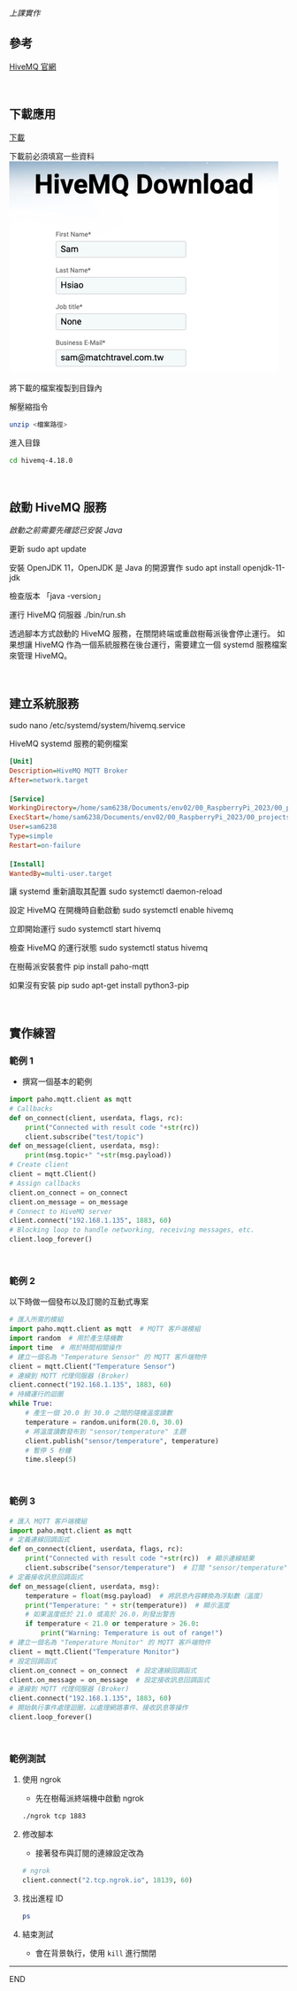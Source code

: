 *上課實作*

## 參考
[HiveMQ 官網](https://www.hivemq.com/)

</br>

## 下載應用
[下載](https://www.hivemq.com/downloads/hivemq/)

下載前必須填寫一些資料
![](images/img_41.png)

將下載的檔案複製到目錄內

解壓縮指令
```bash
unzip <檔案路徑>
```

進入目錄
```bash
cd hivemq-4.18.0
```

</br>

## 啟動 HiveMQ 服務

*啟動之前需要先確認已安裝 Java*

更新
sudo apt update

安裝 OpenJDK 11，OpenJDK 是 Java 的開源實作
sudo apt install openjdk-11-jdk

檢查版本
「java -version」

運行 HiveMQ 伺服器
./bin/run.sh

透過腳本方式啟動的 HiveMQ 服務，在關閉終端或重啟樹莓派後會停止運行。
如果想讓 HiveMQ 作為一個系統服務在後台運行，需要建立一個 systemd 服務檔案來管理 HiveMQ。

</br>

## 建立系統服務
sudo nano /etc/systemd/system/hivemq.service

HiveMQ systemd 服務的範例檔案

```ini
[Unit]
Description=HiveMQ MQTT Broker
After=network.target

[Service]
WorkingDirectory=/home/sam6238/Documents/env02/00_RaspberryPi_2023/00_projects/26_HiveMO/hivemq-4.18.0
ExecStart=/home/sam6238/Documents/env02/00_RaspberryPi_2023/00_projects/26_HiveMO/hivemq-4.18.0/bin/run.sh
User=sam6238
Type=simple
Restart=on-failure

[Install]
WantedBy=multi-user.target
```

讓 systemd 重新讀取其配置
sudo systemctl daemon-reload

設定 HiveMQ 在開機時自動啟動
sudo systemctl enable hivemq

立即開始運行
sudo systemctl start hivemq

檢查 HiveMQ 的運行狀態
sudo systemctl status hivemq


在樹莓派安裝套件
pip install paho-mqtt

如果沒有安裝 pip
sudo apt-get install python3-pip

</br>

## 實作練習
### 範例 1
- 撰寫一個基本的範例

```python
import paho.mqtt.client as mqtt
# Callbacks
def on_connect(client, userdata, flags, rc):
    print("Connected with result code "+str(rc))
    client.subscribe("test/topic")
def on_message(client, userdata, msg):
    print(msg.topic+" "+str(msg.payload))
# Create client
client = mqtt.Client()
# Assign callbacks
client.on_connect = on_connect
client.on_message = on_message
# Connect to HiveMQ server
client.connect("192.168.1.135", 1883, 60)
# Blocking loop to handle networking, receiving messages, etc.
client.loop_forever()
```

</br>

### 範例 2
以下時做一個發布以及訂閱的互動式專案

```python
# 匯入所需的模組
import paho.mqtt.client as mqtt  # MQTT 客戶端模組
import random  # 用於產生隨機數
import time  # 用於時間相關操作
# 建立一個名為 "Temperature Sensor" 的 MQTT 客戶端物件
client = mqtt.Client("Temperature Sensor")
# 連線到 MQTT 代理伺服器 (Broker)
client.connect("192.168.1.135", 1883, 60)
# 持續運行的迴圈
while True:
    # 產生一個 20.0 到 30.0 之間的隨機溫度讀數
    temperature = random.uniform(20.0, 30.0)  
    # 將溫度讀數發布到 "sensor/temperature" 主題
    client.publish("sensor/temperature", temperature)
    # 暫停 5 秒鐘
    time.sleep(5)  
```

</br>

### 範例 3
```python
# 匯入 MQTT 客戶端模組
import paho.mqtt.client as mqtt
# 定義連線回調函式
def on_connect(client, userdata, flags, rc):
    print("Connected with result code "+str(rc))  # 顯示連線結果
    client.subscribe("sensor/temperature")  # 訂閱 "sensor/temperature" 主題
# 定義接收訊息回調函式
def on_message(client, userdata, msg):
    temperature = float(msg.payload)  # 將訊息內容轉換為浮點數（溫度）
    print("Temperature: " + str(temperature))  # 顯示溫度
    # 如果溫度低於 21.0 或高於 26.0，則發出警告
    if temperature < 21.0 or temperature > 26.0:
        print("Warning: Temperature is out of range!")
# 建立一個名為 "Temperature Monitor" 的 MQTT 客戶端物件
client = mqtt.Client("Temperature Monitor")
# 設定回調函式
client.on_connect = on_connect  # 設定連線回調函式
client.on_message = on_message  # 設定接收訊息回調函式
# 連線到 MQTT 代理伺服器 (Broker)
client.connect("192.168.1.135", 1883, 60)
# 開始執行事件處理迴圈，以處理網路事件、接收訊息等操作
client.loop_forever()
```

</br>

### 範例測試

1. 使用 ngrok
   - 先在樹莓派終端機中啟動 ngrok
   
   ```bash
   ./ngrok tcp 1883
   ```

2. 修改腳本
   - 接著發布與訂閱的連線設定改為
  
    ```python
    # ngrok
    client.connect("2.tcp.ngrok.io", 18139, 60)
    ```

3. 找出進程 ID
    ```bash
    ps
    ```

4. 結束測試
   - 會在背景執行，使用 ` kill ` 進行關閉

---

END